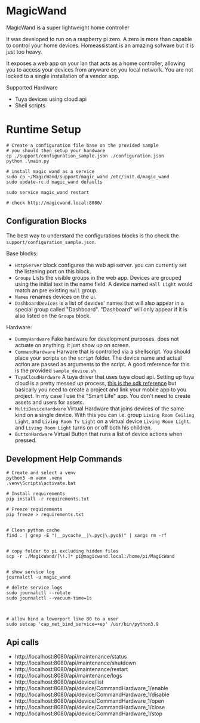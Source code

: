 # MagicWand
MagicWand is a super lightweight home controller

It was developed to run on a raspberry pi zero. A zero is more than capable to control your home devices. Homeassistant is an amazing sofware but it is just too heavy.   

It exposes a web app on your lan that acts as a home controller, allowing you to access your devices from anyware on you local network. You are not locked to a single installation of a vendor app.

Supported Hardware
- Tuya devices using cloud api
- Shell scripts

# Runtime Setup
```
# Create a configuration file base on the provided sample
# you should then setup your handware
cp ./support/configuration_sample.json ./configuration.json
python .\main.py

# install magic wand as a service
sudo cp ~/MagicWand/support/magic_wand /etc/init.d/magic_wand
sudo update-rc.d magic_wand defaults

sudo service magic_wand restart

# check http://magicwand.local:8080/
```

## Configuration Blocks
The best way to understard the configurations blocks is tho check the `support/configuration_sample.json`.   

Base blocks:
- `HttpServer` block configures the web api server. you can currently set the listening port on this block.
- `Groups` Lists the visible groups in the web app. Devices are grouped using the initial text in the name field. A device named `Hall Light` would match an pre existing `Hall` group.
- `Names` renames devices on the ui.
- `DashboardDevices` is a list of devices' names that will also appear in a special group called "Dashboard". "Dashboard" will only appear if it is also listed on the `Groups` block. 

Hardware:
- `DummyHardware` Fake hardware for development purposes. does not actuate on anything. it just show up on screen.
- `CommandHardware` Harware that is controlled via a shellscript. You should place your scripts on the `script` folder. The device name and actual action are passed as arguments to the script. A good reference for this is the provided `sample_device.sh`
- `TuyaCloudHardware` A tuya driver that uses tuya cloud api. Setting up tuya cloud is a pretty messed up process, [this is the sdk reference](https://github.com/tuya/tuya-iot-python-sdk) but basically you need to create a project and link your mobile app to you project. In my case I use the "Smart Life" app. You don't need to create assets and users for assets.
- `MultiDeviceHardware` Virtual Hardware that joins devices of the same kind on a single device. With this you can i.e. group `Living Room Ceiling Light`, and `Living Room Tv Light` on a virtual device `Living Room Light`. and `Living Room Light` turns on or off both his children. 
- `ButtonHardware` Virtual Button that runs a list of device actions when pressed.


## Development Help Commands

```
# Create and select a venv
python3 -m venv .venv
.venv\Scripts\activate.bat

# Install requirements
pip install -r requirements.txt

# Freeze requirements
pip freeze > requirements.txt


# Clean python cache
find . | grep -E "(__pycache__|\.pyc|\.pyo$)" | xargs rm -rf


# copy folder to pi excluding hidden files
scp -r ./MagicWand/[\!.]* pi@magicwand.local:/home/pi/MagicWand


# show service log
journalctl -u magic_wand

# delete service logs
sudo journalctl --rotate
sudo journalctl --vacuum-time=1s



# allow bind a lowerport like 80 to a user 
sudo setcap 'cap_net_bind_service=+ep' /usr/bin/python3.9
```

## Api calls
- http://localhost:8080/api/maintenance/status
- http://localhost:8080/api/maintenance/shutdown
- http://localhost:8080/api/maintenance/restart
- http://localhost:8080/api/maintenance/logs
- http://localhost:8080/api/device/list
- http://localhost:8080/api/device/CommandHardware_1/enable
- http://localhost:8080/api/device/CommandHardware_1/disable
- http://localhost:8080/api/device/CommandHardware_1/open
- http://localhost:8080/api/device/CommandHardware_1/close
- http://localhost:8080/api/device/CommandHardware_1/stop


